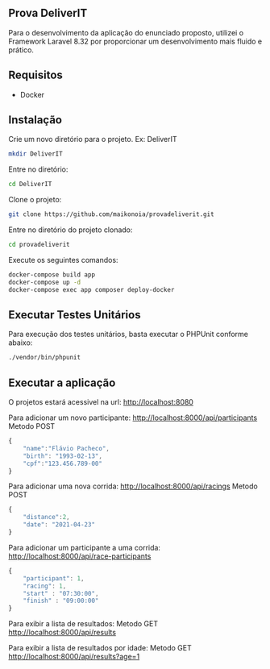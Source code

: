 ## Prova DeliverIT

Para o desenvolvimento da aplicação do enunciado proposto, utilizei o Framework Laravel 8.32 por proporcionar um desenvolvimento mais fluido e prático.

## Requisitos

- Docker

## Instalação

Crie um novo diretório para o projeto. Ex: DeliverIT
```sh
mkdir DeliverIT
```

Entre no diretório:
```sh
cd DeliverIT
```

Clone o projeto:
```sh
git clone https://github.com/maikonoia/provadeliverit.git
```

Entre no diretório do projeto clonado:
```sh
cd provadeliverit
```

Execute os seguintes comandos:

```sh
docker-compose build app
docker-compose up -d
docker-compose exec app composer deploy-docker
```

## Executar Testes Unitários

Para execução dos testes unitários, basta executar o PHPUnit conforme abaixo:
```sh
./vendor/bin/phpunit
```

## Executar a aplicação

O projetos estará acessivel na url:
[http://localhost:8080](http://localhost:8080)

Para adicionar um novo participante:
[http://localhost:8000/api/participants](http://localhost:8000/api/participants)
Metodo POST
```javascript
{
    "name":"Flávio Pacheco",
    "birth": "1993-02-13",
    "cpf":"123.456.789-00"
}
```

Para adicionar uma nova corrida:
[http://localhost:8000/api/racings](http://localhost:8000/api/racings)
Metodo POST
```javascript
{
    "distance":2,
    "date": "2021-04-23"
}
```

Para adicionar um participante a uma corrida:
[http://localhost:8000/api/race-participants](http://localhost:8000/api/race-participants)
```javascript
{
    "participant": 1,
    "racing": 1,
    "start" : "07:30:00",
    "finish" : "09:00:00"
}
```

Para exibir a lista de resultados:
Metodo GET
[ http://localhost:8000/api/results](http://localhost:8000/api/results)

Para exibir a lista de resultados por idade:
Metodo GET
[ http://localhost:8000/api/results?age=1](http://localhost:8000/api/results?age=1)